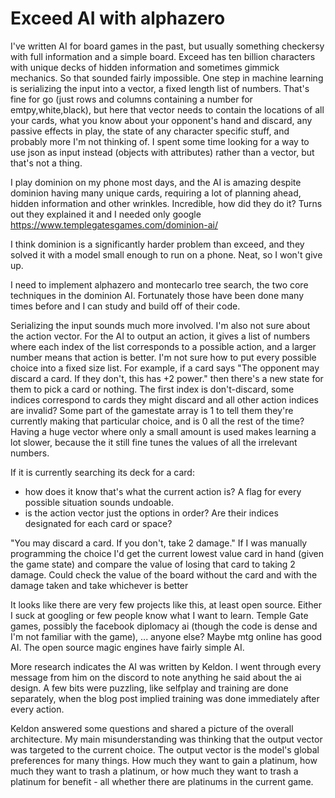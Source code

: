 # Exceed AI with alphazero

I've written AI for board games in the past, but usually something checkersy with full information
and a simple board.
Exceed has ten billion characters with unique decks of hidden information and sometimes gimmick
mechanics.
So that sounded fairly impossible. One step in machine learning is serializing the input into a
vector, a fixed length list of numbers. That's fine for go (just rows and columns containing a
number for emtpy,white,black),
but here that vector needs to contain the locations of all your cards, what you know about your
opponent's hand and discard, any passive effects in play, the state of any character specific stuff,
and probably more I'm not thinking of.
I spent some time looking for a way to use json as input instead (objects with attributes) rather
than a vector, but that's not a thing.

I play dominion on my phone most days, and the AI is amazing despite dominion having many unique
cards, requiring a lot of planning ahead, hidden information and other wrinkles.
Incredible, how did they do it? Turns out they explained it and I needed only
google https://www.templegatesgames.com/dominion-ai/

I think dominion is a significantly harder problem than exceed, and they solved it with a model
small enough to run on a phone.
Neat, so I won't give up.

I need to implement alphazero and montecarlo tree search, the two core techniques in the dominion
AI. Fortunately those have been done many times before and I can study and build off of their code.

Serializing the input sounds much more involved.
I'm also not sure about the action vector. For the AI to output an action, it gives a list of
numbers where each index of the list corresponds to a possible action, and a larger number means
that action is better. I'm not sure how to put every possible choice into a fixed size list.
For example, if a card says "The opponent may discard a card. If they don't, this has +2 power."
then there's a new state for them to pick a card or nothing.
The first index is don't-discard, some indices correspond to cards they might discard and all other
action indices are invalid? Some part of the gamestate array is 1 to tell them they're currently
making that particular choice, and is 0 all the rest of the time?
Having a huge vector where only a small amount is used makes learning a lot slower, because the it
still fine tunes the values of all the irrelevant numbers.

If it is currently searching its deck for a card:

- how does it know that's what the current action is? A flag for every possible situation sounds
  undoable.
- is the action vector just the options in order? Are their indices designated for each card or
  space?

"You may discard a card. If you don't, take 2 damage."
If I was manually programming the choice I'd get the current lowest value card in hand (given the
game state) and compare the value of losing that card to taking 2 damage. Could check the value of
the board without the card and with the damage taken and take whichever is better

It looks like there are very few projects like this, at least open source. Either I suck at googling
or few people know what I want to learn.
Temple Gate games, possibly the facebook diplomacy ai (though the code is dense and I'm not familiar
with the game), ... anyone else?
Maybe mtg online has good AI. The open source magic engines have fairly simple AI.

More research indicates the AI was written by Keldon. I went through every message from him on the
discord to note anything he said about the ai design.
A few bits were puzzling, like selfplay and training are done separately, when the blog post implied
training was done immediately after every action.

Keldon answered some questions and shared a picture of the overall architecture. My main
misunderstanding was thinking that the output vector was targeted to the current choice. The output
vector is the model's global preferences for many things. How much they want to gain a platinum, how
much they want to trash a platinum, or how much they want to trash a platinum for benefit - all
whether there are platinums in the current game.